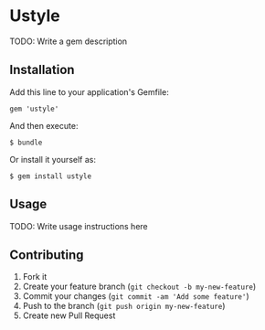 # Ustyle

TODO: Write a gem description

## Installation

Add this line to your application's Gemfile:

    gem 'ustyle'

And then execute:

    $ bundle

Or install it yourself as:

    $ gem install ustyle

## Usage

TODO: Write usage instructions here

## Contributing

1. Fork it
2. Create your feature branch (`git checkout -b my-new-feature`)
3. Commit your changes (`git commit -am 'Add some feature'`)
4. Push to the branch (`git push origin my-new-feature`)
5. Create new Pull Request
